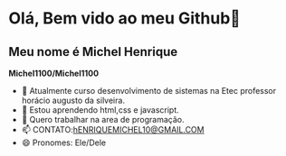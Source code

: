 # Olá, Bem vido ao meu Github👋
## Meu nome é Michel Henrique

**Michel1100/Michel1100** 

- 🔭 Atualmente curso desenvolvimento de sistemas na Etec professor horácio augusto da silveira.
- 🌱 Estou aprendendo html,css e javascript.
- 👯 Quero trabalhar na area de programação.
- 📫 CONTATO:hENRIQUEMICHEL10@GMAIL.COM
- 😄 Pronomes: Ele/Dele

